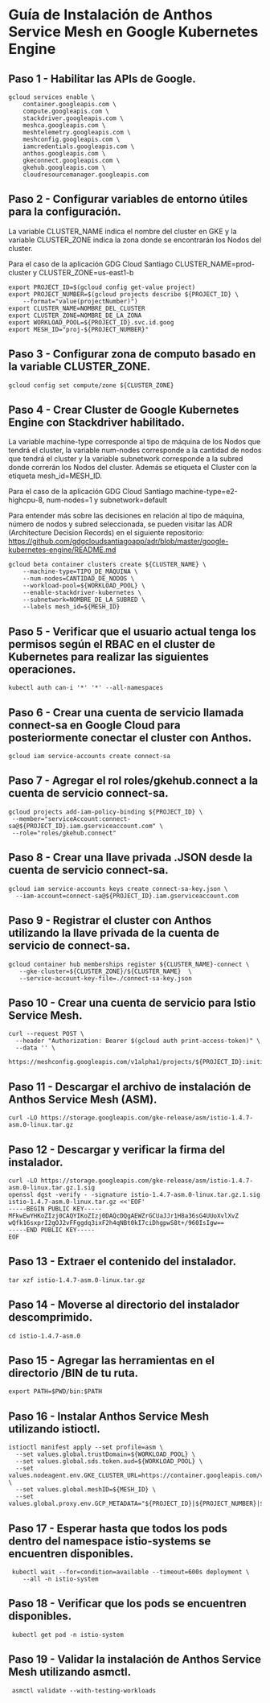 # Guía de Instalación de Anthos Service Mesh en Google Kubernetes Engine

## Paso 1 - Habilitar las APIs de Google.

```
gcloud services enable \
    container.googleapis.com \
    compute.googleapis.com \
    stackdriver.googleapis.com \
    meshca.googleapis.com \
    meshtelemetry.googleapis.com \
    meshconfig.googleapis.com \
    iamcredentials.googleapis.com \
    anthos.googleapis.com \
    gkeconnect.googleapis.com \
    gkehub.googleapis.com \
    cloudresourcemanager.googleapis.com
```

## Paso 2 - Configurar variables de entorno útiles para la configuración.

La variable CLUSTER_NAME indica el nombre del cluster en GKE y la variable CLUSTER_ZONE indica la zona donde se encontrarán los Nodos del cluster.

Para el caso de la aplicación GDG Cloud Santiago CLUSTER_NAME=prod-cluster y CLUSTER_ZONE=us-east1-b

```
export PROJECT_ID=$(gcloud config get-value project)
export PROJECT_NUMBER=$(gcloud projects describe ${PROJECT_ID} \
    --format="value(projectNumber)")
export CLUSTER_NAME=NOMBRE_DEL_CLUSTER
export CLUSTER_ZONE=NOMBRE_DE_LA_ZONA
export WORKLOAD_POOL=${PROJECT_ID}.svc.id.goog
export MESH_ID="proj-${PROJECT_NUMBER}"
```

## Paso 3 - Configurar zona de computo basado en la variable CLUSTER_ZONE.

```
gcloud config set compute/zone ${CLUSTER_ZONE}
```

## Paso 4 - Crear Cluster de Google Kubernetes Engine con Stackdriver habilitado.

La variable machine-type corresponde al tipo de máquina de los Nodos que tendrá el cluster, la variable num-nodes corresponde a la cantidad de nodos que tendrá el cluster y la variable subnetwork corresponde a la subred donde correrán los Nodos del cluster. Además se etiqueta el Cluster con la etiqueta mesh_id=MESH_ID.

Para el caso de la aplicación GDG Cloud Santiago machine-type=e2-highcpu-8, num-nodes=1 y subnetwork=default

Para entender más sobre las decisiones en relación al tipo de máquina, número de nodos y subred seleccionada, se pueden visitar las ADR (Architecture Decision Records) en el siguiente repositorio: https://github.com/gdgcloudsantiagoapp/adr/blob/master/google-kubernetes-engine/README.md

```
gcloud beta container clusters create ${CLUSTER_NAME} \
    --machine-type=TIPO_DE_MÁQUINA \
    --num-nodes=CANTIDAD_DE_NODOS \
    --workload-pool=${WORKLOAD_POOL} \
    --enable-stackdriver-kubernetes \
    --subnetwork=NOMBRE_DE_LA_SUBRED \
    --labels mesh_id=${MESH_ID}
```

## Paso 5 - Verificar que el usuario actual tenga los permisos según el RBAC en el cluster de Kubernetes para realizar las siguientes operaciones.

```
kubectl auth can-i '*' '*' --all-namespaces
```

## Paso 6 - Crear una cuenta de servicio llamada connect-sa en Google Cloud para posteriormente conectar el cluster con Anthos.

```
gcloud iam service-accounts create connect-sa
```

## Paso 7 - Agregar el rol roles/gkehub.connect a la cuenta de servicio connect-sa.

```
gcloud projects add-iam-policy-binding ${PROJECT_ID} \
 --member="serviceAccount:connect-sa@${PROJECT_ID}.iam.gserviceaccount.com" \
 --role="roles/gkehub.connect"
```

## Paso 8 - Crear una llave privada .JSON desde la cuenta de servicio connect-sa.

```
gcloud iam service-accounts keys create connect-sa-key.json \
  --iam-account=connect-sa@${PROJECT_ID}.iam.gserviceaccount.com
```

## Paso 9 - Registrar el cluster con Anthos utilizando la llave privada de la cuenta de servicio de connect-sa.

```
gcloud container hub memberships register ${CLUSTER_NAME}-connect \
   --gke-cluster=${CLUSTER_ZONE}/${CLUSTER_NAME}  \
   --service-account-key-file=./connect-sa-key.json
```

## Paso 10 - Crear una cuenta de servicio para Istio Service Mesh.

```
curl --request POST \
  --header "Authorization: Bearer $(gcloud auth print-access-token)" \
  --data '' \
  https://meshconfig.googleapis.com/v1alpha1/projects/${PROJECT_ID}:initialize
```

## Paso 11 - Descargar el archivo de instalación de Anthos Service Mesh (ASM).

```
curl -LO https://storage.googleapis.com/gke-release/asm/istio-1.4.7-asm.0-linux.tar.gz
```
## Paso 12 - Descargar y verificar la firma del instalador.

```
curl -LO https://storage.googleapis.com/gke-release/asm/istio-1.4.7-asm.0-linux.tar.gz.1.sig
openssl dgst -verify - -signature istio-1.4.7-asm.0-linux.tar.gz.1.sig istio-1.4.7-asm.0-linux.tar.gz <<'EOF'
-----BEGIN PUBLIC KEY-----
MFkwEwYHKoZIzj0CAQYIKoZIzj0DAQcDQgAEWZrGCUaJJr1H8a36sG4UUoXvlXvZ
wQfk16sxprI2gOJ2vFFggdq3ixF2h4qNBt0kI7ciDhgpwS8t+/960IsIgw==
-----END PUBLIC KEY-----
EOF
```

## Paso 13 - Extraer el contenido del instalador.

```
tar xzf istio-1.4.7-asm.0-linux.tar.gz
```

## Paso 14 - Moverse al directorio del instalador descomprimido.

```
cd istio-1.4.7-asm.0
```
## Paso 15 - Agregar las herramientas en el directorio /BIN de tu ruta.

```
export PATH=$PWD/bin:$PATH
```

## Paso 16 - Instalar Anthos Service Mesh utilizando istioctl.

```
istioctl manifest apply --set profile=asm \
  --set values.global.trustDomain=${WORKLOAD_POOL} \
  --set values.global.sds.token.aud=${WORKLOAD_POOL} \
  --set values.nodeagent.env.GKE_CLUSTER_URL=https://container.googleapis.com/v1/projects/${PROJECT_ID}/locations/${CLUSTER_ZONE}/clusters/${CLUSTER_NAME} \
  --set values.global.meshID=${MESH_ID} \
  --set values.global.proxy.env.GCP_METADATA="${PROJECT_ID}|${PROJECT_NUMBER}|${CLUSTER_NAME}|${CLUSTER_ZONE}"
```

## Paso 17 - Esperar hasta que todos los pods dentro del namespace istio-systems se encuentren disponibles.

```
 kubectl wait --for=condition=available --timeout=600s deployment \
    --all -n istio-system
```

## Paso 18 - Verificar que los pods se encuentren disponibles.

```
 kubectl get pod -n istio-system
```

## Paso 19 - Validar la instalación de Anthos Service Mesh utilizando asmctl.

```
 asmctl validate --with-testing-workloads
```
